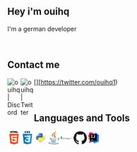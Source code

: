 ## Hey i'm ouihq
I'm a german developer

<br />

## Contact me
[<img align="left" alt="ouihq | Discord" width="30px" src="https://cdn.jsdelivr.net/npm/simple-icons@v3/icons/discord.svg" />](https://aurelis.xyz/discord)
[<img align="left" alt="ouihq | Twitter" width="30px" src="https://cdn.jsdelivr.net/npm/simple-icons@v3/icons/twitter.svg" />][https://twitter.com/ouihq1)

<br />

## Languages and Tools
<img align="left" alt="HTML5" width="30px" src="https://raw.githubusercontent.com/github/explore/master/topics/html/html.png" />
<img align="left" alt="CSS3" width="30px" src="https://raw.githubusercontent.com/github/explore/master/topics/css/css.png" />
<img align="left" alt="Python" width="30px" src="https://raw.githubusercontent.com/github/explore/master/topics/python/python.png" />
<img align="left" alt="Java" width="30px" src="https://github.com/github/explore/blob/master/topics/java/java.png?raw=true" />
<img align="left" alt="mongoDB" width="30px" src="https://github.com/github/explore/blob/master/topics/mongodb/mongodb.png?raw=true" />
<img align="left" alt="GitHub" width="30px" src="https://raw.githubusercontent.com/github/explore/master/topics/github/github.png" />
<img align="left" alt="InteliJ" width="30px" src="https://github.com/ouihq/ouihq/blob/main/icons/Intellij.png?raw=true" />
